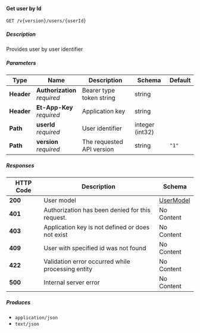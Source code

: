 
<a name="internalusers_getuser"></a>
#### Get user by Id
```
GET /v{version}/users/{userId}
```


##### Description
Provides user by user identifier


##### Parameters

|Type|Name|Description|Schema|Default|
|---|---|---|---|---|
|**Header**|**Authorization**  <br>*required*|Bearer type token string|string||
|**Header**|**Et-App-Key**  <br>*required*|Application key|string||
|**Path**|**userId**  <br>*required*|User identifier|integer (int32)||
|**Path**|**version**  <br>*required*|The requested API version|string|`"1"`|


##### Responses

|HTTP Code|Description|Schema|
|---|---|---|
|**200**|User model|[UserModel](#usermodel)|
|**401**|Authorization has been denied for this request.|No Content|
|**403**|Application key is not defined or does not exist|No Content|
|**409**|User with specified id was not found|No Content|
|**422**|Validation error occurred while processing entity|No Content|
|**500**|Internal server error|No Content|


##### Produces

* `application/json`
* `text/json`



